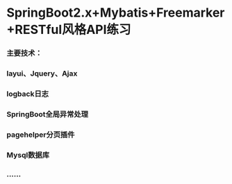 # SpringBoot2.x+Mybatis+Freemarker+RESTful风格API练习

### 主要技术：
### layui、Jquery、Ajax
### logback日志
### SpringBoot全局异常处理
### pagehelper分页插件
### Mysql数据库
### ……